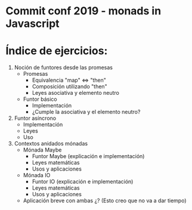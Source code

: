 # Commit conf 2019 - monads in Javascript
Índice de ejercicios:
==========================================
1. Noción de funtores desde las promesas
    * Promesas
        - Equivalencia "map" <=> "then"
        - Composición utilizando "then"
        - Leyes asociativa y elemento neutro
    * Funtor básico
        - Implementación
        - ¿Cumple la asociativa y el elemento neutro?
2. Funtor asíncrono
    * Implementación
    * Leyes 
    * Uso
3. Contextos anidados mónadas
    * Mónada Maybe
        * Funtor Maybe (explicación e implementación)
        * Leyes matemáticas
        * Usos y aplicaciones
    * Mónada IO
        * Funtor IO (explicación e implementación)
        * Leyes matemáticas
        * Usos y aplicaciones
    * Aplicación breve con ambas ¿? (Esto creo que no va a dar tiempo) 

